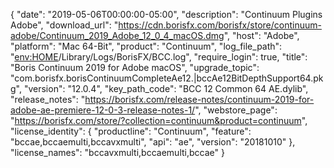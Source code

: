 {
  "date": "2019-05-06T00:00:00-05:00",
  "description": "Continuum Plugins Adobe",
  "download_url": "https://cdn.borisfx.com/borisfx/store/continuum-adobe/Continuum_2019_Adobe_12_0_4_macOS.dmg",
  "host": "Adobe",
  "platform": "Mac 64-Bit",
  "product": "Continuum",
  "log_file_path": "<env:HOME>/Library/Logs/BorisFX/BCC.log",
  "require_login": true,
  "title": "Boris Continuum 2019 for Adobe macOS",
  "upgrade_topic": "com.borisfx.borisContinuumCompleteAe12.|bccAe12BitDepthSupport64.pkg",
  "version": "12.0.4",
  "key_path_code": "BCC 12 Common 64 AE.dylib",
  "release_notes": "https://borisfx.com/release-notes/continuum-2019-for-adobe-ae-premiere-12-0-3-release-notes-1/",
  "webstore_page": "https://borisfx.com/store/?collection=continuum&product=continuum",
  "license_identity": {
    "productline": "Continuum",
    "feature": "bccae,bccaemulti,bccavxmulti",
    "api": "ae",
    "version": "20181010"
  },
  "license_names": "bccavxmulti,bccaemulti,bccae"
}
